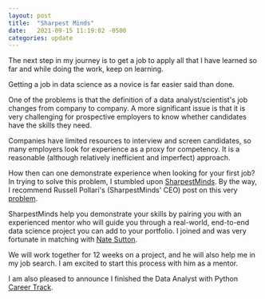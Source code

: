 ```yaml
---
layout: post
title:  "Sharpest Minds"
date:   2021-09-15 11:19:02 -0500
categories: update
---
```


The next step in my journey is to get a job to apply all that I have learned so far and while doing the work, keep on learning.

Getting a job in data science as a novice is far easier said than done. 

One of the problems is that the definition of a data analyst/scientist's job changes from company to company. A more significant issue is that it is very challenging for prospective employers to know whether candidates have the skills they need. 

Companies have limited resources to interview and screen candidates, so many employers look for experience as a proxy for competency. It is a reasonable (although relatively inefficient and imperfect) approach.

How then can one demonstrate experience when looking for your first job? In trying to solve this problem, I stumbled upon [SharpestMinds][sm]. By the way, I recommend Russell Pollari's (SharpestMinds' CEO) post on this very [problem][rp].

SharpestMinds help you demonstrate your skills by pairing you with an experienced mentor who will guide you through a real-world, end-to-end data science project you can add to your portfolio. I joined and was very fortunate in matching with [Nate Sutton][nate].

We will work together for 12 weeks on a project, and he will also help me in my job search. I am excited to start this process with him as a mentor.

I am also pleased to announce I finished the Data Analyst with Python [Career Track][dact].



[sm]: https://www.sharpestminds.com
[rp]: https://russellpollari.substack.com/p/signaling-theory-and-portfolios
[nate]: https://nasutton.medium.com
[dact]: https://www.datacamp.com/tracks/data-analyst-with-python
